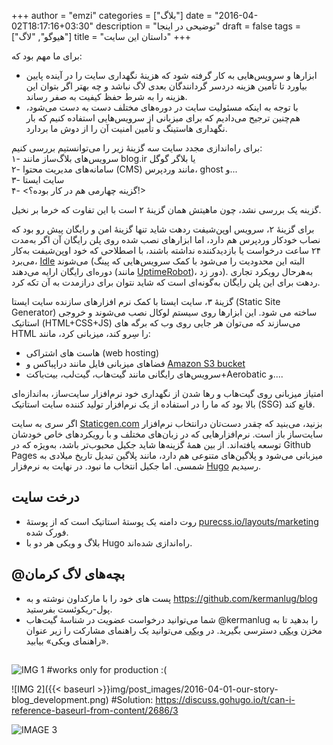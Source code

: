 +++
author = "emzi"
categories = ["بلاگ"]
date = "2016-04-02T18:17:16+03:30"
description = "توضیحی در اینجا"
draft = false
tags = ["هیوگو", "لاگ"]
title = "داستان این سایت"
+++

برای ما مهم بود که:
<!--more-->
- ابزارها و سرویس‌هایی به کار گرفته شود که هزینهٔ نگهداری سایت را در آینده پایین بیاورد تا تأمین هزینه دردسر گردانندگان بعدی لاگ نباشد و چه بهتر اگر بتوان این هزینه را به شرط حفظ کیفیت به صفر رساند.
- با توجه به اینکه مسئولیت سایت در دوره‌های مختلف دست به دست می‌شود، هم‌چنین ترجیح می‌دادیم که برای میزبانی از سرویس‌هایی استفاده کنیم که بار نگهداری هاستینگ و تأمین امنیت آن را از دوش ما بردارد.

برای راه‌اندازی مجدد سایت سه گزینهٔ زیر را می‌توانستیم بررسی کنیم:<br>
۱- سرویس‌های بلاگ‌ساز مانند blog.ir یا بلاگر گوگل<br>
۲- سامانه‌های مدیریت محتوا (CMS) مانند وردپرس، ghost و...<br>
۳- سایت ایستا<br>
۴- <گزینه چهارمی هم در کار بوده؟!>

گزینه یک بررسی نشد، چون ماهیتش همان گزینهٔ ۲ است با این تفاوت که خرما بر نخیل.

برای گزینهٔ ۲، سرویس اوپن‌شیفت ردهت شاید تنها گزینهٔ امن و رایگان پیش رو بود که نصاب خودکار وردپرس هم دارد، اما ابزارهای نصب شده روی پلن رایگان آن اگر به‌مدت ۲۴ ساعت درخواست یا بازدیدکننده نداشته باشند، با اصطلاحی که خود اوپن‌شیفت به‌کار می‌برد، [Idle](https://developers.openshift.com/managing-your-applications/idling.html) می‌شوند (البته این محدودیت را می‌شود با کمک سرویس‌هایی که پینگ دوره‌ای رایگان ارایه می‌دهند (مانند [UptimeRobot](https://uptimerobot.com))، دور زد). به‌هرحال رویکرد تجاری ردهت برای این پلن رایگان به‌گونه‌ای است که شاید نتوان برای درازمدت به آن تکه کرد.

گزینهٔ ۳، سایت ایستا با کمک نرم افزارهای سازنده سایت ایستا (Static Site Generator) ساخته می شود. این ابزارها روی سیستم لوکال نصب می‌شوند و خروجی استاتیک (HTML+CSS+JS) می‌سازند که می‌توان هر جایی روی وب که برگه های HTML را سِرو کند، میزبانی کرد، مانند:<br>
- هاست های اشتراکی (web hosting)
- فضاهای میزبانی فایل مانند دراپباکس و  [Amazon S3 bucket](http://docs.aws.amazon.com/AmazonS3/latest/dev/WebsiteHosting.html)
- سرویس‌های رایگانی مانند گیت‌هاب، گیت‌لب، بیت‌باکت+Aerobatic و....

امتیاز میزبانی روی گیت‌هاب و رها شدن از نگهداری خود نرم‌افزار سایت‌ساز، به‌اندازه‌ای بالا بود که ما را در استفاده از یک نرم‌افزار تولید کننده سایت استاتیک (SSG) قانع کند.

اگر سری به سایت [Staticgen.com](http://Staticgen.com) بزنید، می‌بنید که چقدر دست‌تان درانتخاب نرم‌افزار سایت‌ساز باز است. نرم‌افزارهایی که در زبان‌های مختلف و با رویکردهای خاص خودشان توسعه یافته‌اند. از بین همهٔ گزینه‌ها شاید جکیل محبوب‌تر باشد، به‌ویژه که در Github Pages میزبانی می‌شود و پلاگین‌های متنوعی هم دارد، مانند پلاگین تبدیل تاریخ میلادی به شمسی. اما جکیل انتخاب ما نبود.
در نهایت به نرم‌فزار [Hugo](http://gohugo.io) رسیدیم.

## درخت سایت
- روت دامنه یک پوستهٔ استاتیک است که از پوستهٔ [purecss.io/layouts/marketing](http://purecss.io/layouts/marketing/) فورک شده.
- بلاگ و ویکی هر دو با Hugo راه‌اندازی شده‌اند. 

## @بچه‌های لاگ کرمان
- پست های خود را با مارکداون نوشته و به https://github.com/kermanlug/blog پول-ریکوئست بفرستید.
- شما می‌توانید درخواست عضویت در شناسهٔ گیت‌هاب ‎@kermanlug را بدهید تا به مخزن [ویکی](https://github.com/kermanlug/wiki) دسترسی بگیرید. در [ویکی](http://klug.ir/wiki) می‌توانید یک راهنمای مشارکت را زیر عنوان «راهنمای ویکی» بیابید.



##


![IMG 1](img/post_images/2016-04-01-our-story-blog_development.png) #works only for production :(

![IMG 2]({{< baseurl >}}img/post_images/2016-04-01-our-story-blog_development.png) #Solution: https://discuss.gohugo.io/t/can-i-reference-baseurl-from-content/2686/3

![IMAGE 3](http://localhost:1313/blog/img/post_images/2016-04-01-our-story-blog_development.png)
